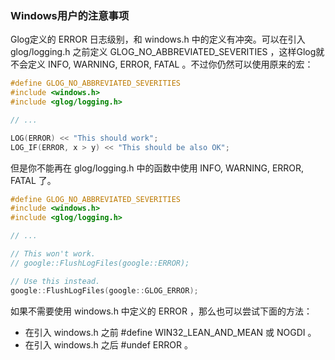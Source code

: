 ### Windows用户的注意事项

Glog定义的 ERROR 日志级别，和 windows.h 中的定义有冲突。可以在引入 glog/logging.h 之前定义 GLOG_NO_ABBREVIATED_SEVERITIES ，这样Glog就不会定义 INFO, WARNING, ERROR, FATAL 。不过你仍然可以使用原来的宏：

```cpp
#define GLOG_NO_ABBREVIATED_SEVERITIES
#include <windows.h>
#include <glog/logging.h>

// ...

LOG(ERROR) << "This should work";
LOG_IF(ERROR, x > y) << "This should be also OK";
```

但是你不能再在 glog/logging.h 中的函数中使用 INFO, WARNING, ERROR, FATAL 了。

```cpp
#define GLOG_NO_ABBREVIATED_SEVERITIES
#include <windows.h>
#include <glog/logging.h>

// ...

// This won't work.
// google::FlushLogFiles(google::ERROR);

// Use this instead.
google::FlushLogFiles(google::GLOG_ERROR);
```

如果不需要使用 windows.h 中定义的 ERROR ，那么也可以尝试下面的方法：

- 在引入 windows.h 之前 #define WIN32_LEAN_AND_MEAN 或 NOGDI 。
- 在引入 windows.h 之后 #undef ERROR 。

